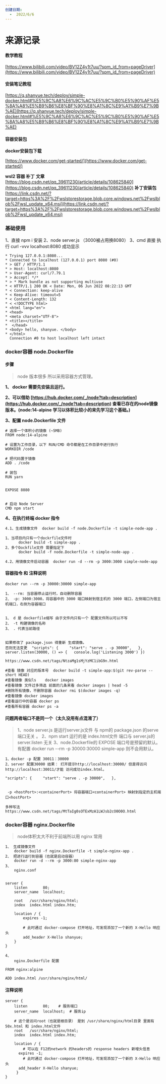 ```yaml
---
创建日期:
  -  2022/6/6 
---
```


# 来源记录

#### 教学教程
[https://www.bilibili.com/video/BV12Z4y1t7uu/?spm_id_from=pageDriver](https://www.bilibili.com/video/BV12Z4y1t7uu/?spm_id_from=pageDriver)


#### 安装笔记教程
[https://q.shanyue.tech/deploy/simple-docker.html#%E5%9C%A8%E6%9C%AC%E5%9C%B0%E5%90%AF%E5%8A%A8%E5%B9%B6%E8%BF%90%E8%A1%8C%E9%A1%B9%E7%9B%AE](https://q.shanyue.tech/deploy/simple-docker.html#%E5%9C%A8%E6%9C%AC%E5%9C%B0%E5%90%AF%E5%8A%A8%E5%B9%B6%E8%BF%90%E8%A1%8C%E9%A1%B9%E7%9B%AE)
 

#### 容器安装包
**docker安装包下载**

[https://www.docker.com/get-started/](https://www.docker.com/get-started/)

**wsl2 容器 补丁**
**文章**
[https://blog.csdn.net/qq_39611230/article/details/108625840](https://blog.csdn.net/qq_39611230/article/details/108625840) 
**补丁安装包**
[https://link.csdn.net/?target=https%3A%2F%2Fwslstorestorage.blob.core.windows.net%2Fwslblob%2Fwsl_update_x64.msi](https://link.csdn.net/?target=https%3A%2F%2Fwslstorestorage.blob.core.windows.net%2Fwslblob%2Fwsl_update_x64.msi) 
 

### 基础使用
1、直接 npm  i  安装
2、node server.js  （3000被占用换8080）
3、cmd 直接 执行  curl -vvv localhost:8080 成功显示
```
* Trying 127.0.0.1:8080... 
* Connected to localhost (127.0.0.1) port 8080 (#0) 
* > GET / HTTP/1.1 
* > Host: localhost:8080 
* > User-Agent: curl/7.79.1 
* > Accept: */* 
* > * Mark bundle as not supporting multiuse 
* < HTTP/1.1 200 OK < Date: Mon, 06 Jun 2022 08:22:13 GMT 
* < Connection: keep-alive 
* < Keep-Alive: timeout=5 
* < Content-Length: 132 
* < <!DOCTYPE html> 
* <html lang="en"> 
* <head> 
* <meta charset="UTF-8"> 
* <title></title>
*  </head> 
* <body> hello, shanyue. </body> 
* </html>
  Connection #0 to host localhost left intact
```

### docker容器 node.Dockerfile
#### 步骤
>node 版本很多 所以采用容器方式管理。

**1、 docker 需要先安装且运行。**

**2、可以借助 [https://hub.docker.com/_/node?tab=description](https://hub.docker.com/_/node?tab=description)  查看已存在的node镜像版本。(node:14-alpine 学习以体积比较小的来先学习这个基础。)**

**3、配置 node.Dockerfile 文件** 
``` 
# 选择一个体积小的镜像 (~5MB)
FROM node:14-alpine 

# 设置为工作目录，以下 RUN/CMD 命令都是在工作目录中进行执行
WORKDIR /code 

# 把代码置于镜像
ADD . /code
 
# 装包
RUN yarn


EXPOSE 8080


# 启动 Node Server
CMD npm start

```

**4、在执行终端  docker 指令**  

	4.1、生成镜像文件  docker build -f node.Dockerfile -t simple-node-app .
``` 
1、当项目内只有一个dockrfile文件时 
	  docker build -t simple-app . 
2、多个Dockfile文件 需要指定下 
	  docker build -f node.Dockerfile -t simple-node-app .
```
	4.2、用镜像文件启动容器  docker run -d --rm -p 3000:3000 simple-node-app


#### 容器指令 和 注释说明
```
docker run --rm -p 30000:30000 simple-app 

1、 --rm: 当容器停止运行时，自动删除容器 
2、 -p: 3000:3000，将容器中的 3000 端口映射到宿主机的 3000 端口，左侧端口为宿主机端口，右侧为容器端口 


1、 d 是 dockerfile缩写 由于文件内只有一个 配置文件所以可以不写
2、 -t 构建镜像的名称
3、 . 代表当前路径


如果修改了 package.json 得重新 生成镜像。 
否则无法变更  "scripts": {     "start": "serve . -p 30000",   }, server.listen(30000, () => {   console.log('Listening 3000') }) 

https://www.csdn.net/tags/NtzaMg1sMjYzMC1ibG9n.html 

#查看 镜像 对应的版本号  docker build -t simple-app:$(git rev-parse --short HEAD)  
#查看镜像 类似ls    docker images 
#查看镜像 文件过多筛选 前面的几条来看 docker images | head -5 
#删除所有镜像，不删除容器 docker rmi $(docker images -q) 
#查看镜像 docker images 
#查看运行中的容器 docker ps 
#查看所有容器 docker ps -a

```

#### 问题两者端口不是同一个（太久没用有点混淆了）

> 1、node server.js 是运行server.js文件 与 npm的 package.json 的serve端口无关 。
   2、npm start 运行的是 index.html文件 端口与 server.js的 server.listen 无关
   3、node.Dockerfile的 EXPOSE 端口号是预留的默认。有配置 docker run --rm -p 30000:30000 simple-app 则不会用默认。

```
1、docker -p 配置 30011：30000 
2、server 配置30000 结果： 打开提示http://localhost:30000/ 但是得访问 http://localhost:30011/才能 访问成功index.html。 

"scripts": {     "start": "serve . -p 30000",   }, 


 -p <hostPort>:<containerPort> 将容器端口<containerPort> 映射到指定的主机端口<hostPort>

多种写法 
https://www.csdn.net/tags/MtTaIg0sOTExMzA1LWJsb2cO0O0O.html
```

 
### docker容器 nginx.Dockerfile

>node体积太大不利于前端所以用 nginx 常用

```
1、 生成镜像文件
	docker build -f nginx.Dockerfile -t simple-nginx-app .
2、 把进行运行到容器（也就是启动容器）
	docker run -d --rm -p 3000:80 simple-nginx-app 
3、
	nginx.conf  


server {
    listen       80;
    server_name  localhost; 
    
    root   /usr/share/nginx/html;
    index  index.html index.htm;

    location / {
        expires -1;

        # 此时通过 docker-compose 打开地址，可发现添加了一个新的 X-Hello 响应头
        add_header X-Hello shanyue;
    }
}

4、
	nginx.Dockerfile 配置

FROM nginx:alpine 

ADD index.html /usr/share/nginx/html/
```


#### 注释说明
```
server {     
	listen       80;    # 服务端口     
	server_name  localhost;  # 服务ip 
	
	# 这个是访问root（也就是根目录） 是到 /usr/share/nginx/html目录 里面有 50x.html 和 index.html文件     
	root   /usr/share/nginx/html;     
	index  index.html index.htm;     
	
	location / { 
		# 可以在 F12的network 的headers的 response headers 新增头信息 
	  expires -1;         
	    # 此时通过 docker-compose 打开地址，可发现添加了一个新的 X-Hello 响应头         
	  add_header X-Hello shanyue;    
	 } 
}
```